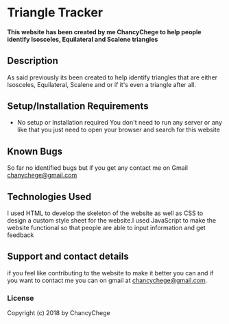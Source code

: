 # Triangle Tracker
#### This website has been created by me ChancyChege to help people identify Isosceles, Equilateral and Scalene triangles
## Description
As said previously its been created to help identify triangles that are either Isosceles, Equilateral, Scalene and or if it's even a triangle after all.
## Setup/Installation Requirements
* No setup or Installation required
You don't need to run any server or any like that you just need to open your browser and search for this website
## Known Bugs
So far no identified bugs but if you get any contact me on Gmail chanychege@gmail.com
## Technologies Used
I used HTML to develop the skeleton of the website as well as CSS to design a custom style sheet for the website.I used JavaScript to make the website functional so that people are able to input information and get feedback
## Support and contact details
if you feel like contributing to the website to make it better you can and if you want to contact me you can on gmail at chancychege@gmail.com.
### License
Copyright (c) 2018 by ChancyChege

